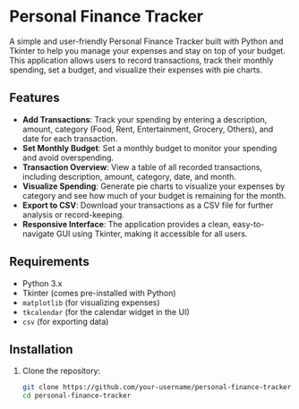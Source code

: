 # Personal Finance Tracker

A simple and user-friendly Personal Finance Tracker built with Python and Tkinter to help you manage your expenses and stay on top of your budget. This application allows users to record transactions, track their monthly spending, set a budget, and visualize their expenses with pie charts.

## Features
- **Add Transactions**: Track your spending by entering a description, amount, category (Food, Rent, Entertainment, Grocery, Others), and date for each transaction.
- **Set Monthly Budget**: Set a monthly budget to monitor your spending and avoid overspending.
- **Transaction Overview**: View a table of all recorded transactions, including description, amount, category, date, and month.
- **Visualize Spending**: Generate pie charts to visualize your expenses by category and see how much of your budget is remaining for the month.
- **Export to CSV**: Download your transactions as a CSV file for further analysis or record-keeping.
- **Responsive Interface**: The application provides a clean, easy-to-navigate GUI using Tkinter, making it accessible for all users.

## Requirements
- Python 3.x
- Tkinter (comes pre-installed with Python)
- `matplotlib` (for visualizing expenses)
- `tkcalendar` (for the calendar widget in the UI)
- `csv` (for exporting data)

## Installation

1. Clone the repository:
   ```bash
   git clone https://github.com/your-username/personal-finance-tracker.git
   cd personal-finance-tracker

